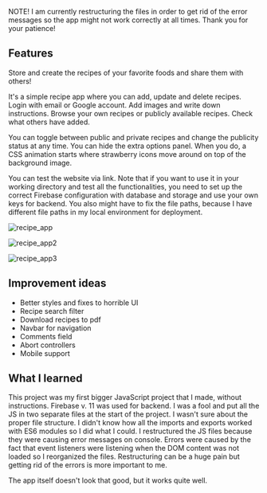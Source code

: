 NOTE! I am currently restructuring the files in order to get rid of the error messages so the app might not work correctly at all times. Thank you for your patience!

## Features

Store and create the recipes of your favorite foods and share them with others!

It's a simple recipe app where you can add, update and delete recipes. Login with email or Google account.
Add images and write down instructions. Browse your own recipes or publicly available recipes. Check what others have added.

You can toggle between public and private recipes and change the publicity status at any time. You can hide the extra options panel. When you do, a CSS animation starts where strawberry icons move around on top of the background image.

You can test the website via link. Note that if you want to use it in your working directory and test all the functionalities, you need to set up the correct Firebase configuration with database and storage and use your own keys for backend. You also might have to fix the file paths, because I have different file paths in my local environment for deployment.

![recipe_app](https://github.com/user-attachments/assets/f6ebab43-c52e-4ac4-a37c-e29e19e3a48e)

![recipe_app2](https://github.com/user-attachments/assets/d82ddaef-50de-4e86-9fe5-eebe6731d7da)

![recipe_app3](https://github.com/user-attachments/assets/9946ff85-6e4f-49c3-8577-3261233b9296)

## Improvement ideas

* Better styles and fixes to horrible UI
* Recipe search filter
* Download recipes to pdf
* Navbar for navigation
* Comments field
* Abort controllers
* Mobile support

## What I learned

This project was my first bigger JavaScript project that I made, without instructions. Firebase v. 11 was used for backend. I was a fool and put all the JS in two separate files at the start of the project. I wasn't sure about the proper file structure. I didn't know how all the imports and exports worked with ES6 modules so I did what I could. I restructured the JS files because they were causing error messages on console. Errors were caused by the fact that event listeners were listening when the DOM content was not loaded so I reorganized the files. Restructuring can be a huge pain but getting rid of the errors is more important to me.

The app itself doesn't look that good, but it works quite well.
